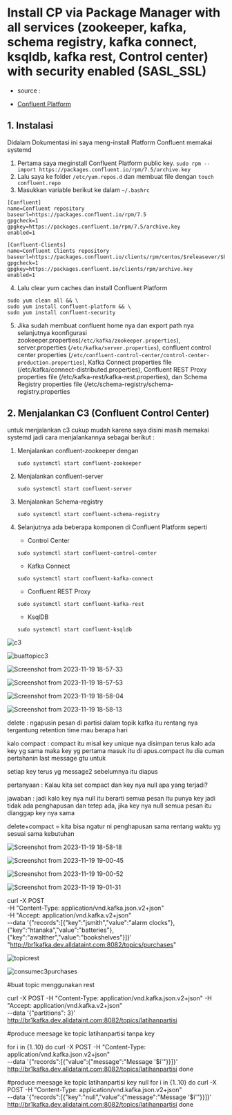 # Install CP via Package Manager with all services (zookeeper, kafka, schema registry, kafka connect, ksqldb, kafka rest, Control center) with security enabled (SASL_SSL)
- source :
* [Confluent Platform](https://docs.confluent.io/platform/current/installation/installing_cp/rhel-centos.html)

## 1. Instalasi

Didalam Dokumentasi ini saya meng-install Platform Confluent memakai systemd
1. Pertama saya meginstall Confluent Platform public key.
`sudo rpm --import https://packages.confluent.io/rpm/7.5/archive.key`
2. Lalu saya ke folder `/etc/yum.repos.d` dan membuat file dengan `touch confluent.repo`
3. Masukkan variable berikut ke dalam `~/.bashrc`
```
[Confluent]
name=Confluent repository
baseurl=https://packages.confluent.io/rpm/7.5
gpgcheck=1
gpgkey=https://packages.confluent.io/rpm/7.5/archive.key
enabled=1

[Confluent-Clients]
name=Confluent Clients repository
baseurl=https://packages.confluent.io/clients/rpm/centos/$releasever/$basearch
gpgcheck=1
gpgkey=https://packages.confluent.io/clients/rpm/archive.key
enabled=1
```
4. Lalu clear yum caches dan install Confluent Platform
```
sudo yum clean all && \
sudo yum install confluent-platform && \
sudo yum install confluent-security
```
5. Jika sudah membuat confluent home nya dan export path nya selanjutnya koonfigurasi zookeeper.properties(`/etc/kafka/zookeeper.properties`), server.properties (`/etc/kafka/server.properties`), confluent control center properties (`/etc/confluent-control-center/control-center-production.properties`), Kafka Connect properties file (/etc/kafka/connect-distributed.properties), Confluent REST Proxy properties file (/etc/kafka-rest/kafka-rest.properties), dan Schema Registry properties file (/etc/schema-registry/schema-registry.properties

## 2. Menjalankan C3 (Confluent Control Center)

untuk menjalankan c3 cukup mudah karena saya disini masih memakai systemd jadi cara menjalankannya sebagai berikut : 
1. Menjalankan confluent-zookeeper dengan
   
   `sudo systemctl start confluent-zookeeper`
   
3. Menjalankan confluent-server
   
   `sudo systemctl start confluent-server`
   
4. Menjalankan Schema-registry
   
   `sudo systemctl start confluent-schema-registry`
   
5. Selanjutnya ada beberapa komponen di Confluent Platform seperti
   
   - Control Center
     
   `sudo systemctl start confluent-control-center`
   
   - Kafka Connect

   `sudo systemctl start confluent-kafka-connect`

   - Confluent REST Proxy
     
   `sudo systemctl start confluent-kafka-rest`

   - KsqlDB
     
   `sudo systemctl start confluent-ksqldb`

![c3](https://github.com/mfahryan/Learning-Kafka/assets/112185850/5ebb6eeb-b568-4eda-bed9-0ebba9ef62f6)

![buattopicc3](https://github.com/mfahryan/Learning-Kafka/assets/112185850/c8464027-65ad-421f-aed3-56b11ca4e5a7)

![Screenshot from 2023-11-19 18-57-33](https://github.com/mfahryan/Learning-Kafka/assets/112185850/77140271-ad4b-47a8-9eb6-4ef11830dca9)

![Screenshot from 2023-11-19 18-57-53](https://github.com/mfahryan/Learning-Kafka/assets/112185850/6960be60-a504-48a6-b085-0eefaa35e4ed)

![Screenshot from 2023-11-19 18-58-04](https://github.com/mfahryan/Learning-Kafka/assets/112185850/7a501e55-94ca-4fa3-a5df-76a75154a977)

![Screenshot from 2023-11-19 18-58-13](https://github.com/mfahryan/Learning-Kafka/assets/112185850/8245bbec-1df2-4b57-bfcb-2edc86f7eba0)

delete : ngapusin pesan di partisi dalam topik kafka itu rentang nya tergantung retention time mau berapa hari

kalo compact : compact itu misal key unique nya disimpan terus kalo ada key yg sama maka key yg pertama masuk itu di apus.compact itu dia cuman pertahanin last message gtu untuk

setiap key terus yg message2 sebelumnya itu diapus

pertanyaan : Kalau kita set compact dan key nya null apa yang terjadi?

jawaban : jadi kalo key nya null itu berarti semua pesan itu punya key jadi tidak ada penghapusan dan tetep ada, jika key nya null semua pesan itu dianggap key nya sama

delete+compact  = kita bisa ngatur ni penghapusan sama rentang waktu yg sesuai sama kebutuhan


![Screenshot from 2023-11-19 18-58-18](https://github.com/mfahryan/Learning-Kafka/assets/112185850/bccd7174-6941-4ec9-babd-103024f2e688)

![Screenshot from 2023-11-19 19-00-45](https://github.com/mfahryan/Learning-Kafka/assets/112185850/a4c44ea3-8a1b-40d7-8ec6-5f5ce53e0936)

![Screenshot from 2023-11-19 19-00-52](https://github.com/mfahryan/Learning-Kafka/assets/112185850/92d6de71-115c-4e8e-bd27-32e5e0796728)

![Screenshot from 2023-11-19 19-01-31](https://github.com/mfahryan/Learning-Kafka/assets/112185850/7f5f4ebb-a976-4768-a851-ef8c02242336)

curl -X POST \
     -H "Content-Type: application/vnd.kafka.json.v2+json" \
     -H "Accept: application/vnd.kafka.v2+json" \
     --data '{"records":[{"key":"jsmith","value":"alarm clocks"},{"key":"htanaka","value":"batteries"},{"key":"awalther","value":"bookshelves"}]}' \
     "http://br1kafka.dev.alldataint.com:8082/topics/purchases"

![topicrest](https://github.com/mfahryan/Learning-Kafka/assets/112185850/b27c8668-7eca-430c-8fe9-1cff5f128c77)

![consumec3purchases](https://github.com/mfahryan/Learning-Kafka/assets/112185850/11278e8a-7533-490f-9069-0d047da86bd6)

#buat topic menggunakan rest

curl -X POST -H "Content-Type: application/vnd.kafka.json.v2+json" -H "Accept: application/vnd.kafka.v2+json"\
--data '{"partitions": 3}' \
  http://br1kafka.dev.alldataint.com:8082/topics/latihanpartisi
  
#produce meesage ke topic latihanpartisi tanpa key

for i in {1..10}
do
   curl -X POST -H "Content-Type: application/vnd.kafka.json.v2+json" \
   --data '{"records":[{"value":{"message":"Message '$i'"}}]}' \
   http://br1kafka.dev.alldataint.com:8082/topics/latihanpartisi
done

#produce meesage ke topic latihanpartisi key null
for i in {1..10}
do
   curl -X POST -H "Content-Type: application/vnd.kafka.json.v2+json" \
   --data '{"records":[{"key":"null","value":{"message":"Message '$i'"}}]}' \
   http://br1kafka.dev.alldataint.com:8082/topics/latihanpartisi
done












